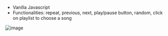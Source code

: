 - Vanilla Javascript
- Functionalities: repeat, previous, next, play/pause button, random, click on playlist to choose a song
  

![image](https://github.com/user-attachments/assets/ef538d55-341e-49c9-b993-058c442e558a)
